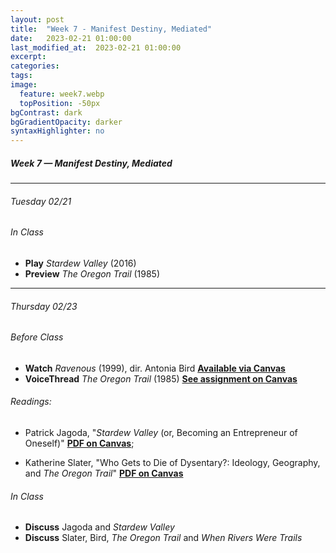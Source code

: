 ```yaml
---
layout: post
title:  "Week 7 - Manifest Destiny, Mediated"
date:   2023-02-21 01:00:00
last_modified_at:  2023-02-21 01:00:00
excerpt: 
categories: 
tags: 
image:
  feature: week7.webp
  topPosition: -50px
bgContrast: dark
bgGradientOpacity: darker
syntaxHighlighter: no
---
```

##### **Week 7 — Manifest Destiny, Mediated**

---

###### Tuesday 02/21

###### *In Class*
- **Play** *Stardew Valley* (2016) 
- **Preview** *The Oregon Trail* (1985)

---

###### Thursday 02/23

###### *Before Class*
- **Watch** *Ravenous* (1999), dir. Antonia Bird [**Available via Canvas**](https://uncch.instructure.com/courses/17305/discussion_topics/153513)
- **VoiceThread** *The Oregon Trail* (1985) [**See assignment on Canvas**](https://uncch.instructure.com/courses/17305/assignments/188205)

###### Readings:

- Patrick Jagoda, "*Stardew Valley* (or, Becoming an Entrepreneur of Oneself)" [**PDF on Canvas**](https://uncch.instructure.com/courses/17305/files/folder/Readings?preview=2857219);

- Katherine Slater, "Who Gets to Die of Dysentary?: Ideology, Geography, and *The Oregon Trail*" [**PDF on Canvas**](https://uncch.instructure.com/courses/17305/files/folder/Readings?preview=2857220)

###### *In Class*
- **Discuss** Jagoda and *Stardew Valley*
- **Discuss** Slater, Bird, *The Oregon Trail* and *When Rivers Were Trails*

